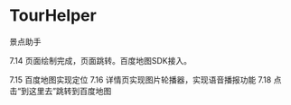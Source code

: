 # TourHelper
景点助手

7.14 页面绘制完成，页面跳转。百度地图SDK接入。

7.15 百度地图实现定位
7.16 详情页实现图片轮播器，实现语音播报功能
7.18 点击“到这里去”跳转到百度地图
